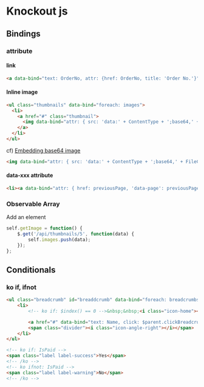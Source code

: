 # Knockout js

## Bindings

### attribute

#### link

```html
<a data-bind="text: OrderNo, attr: {href: OrderNo, title: 'Order No.'}"></a>
``` 

#### Inline image

```html
<ul class="thumbnails" data-bind="foreach: images">
  <li>
    <a href="#" class="thumbnail">
      <img data-bind="attr: { src: 'data:' + ContentType + ';base64,' + FileContents }" />
    </a>
  </li>
</ul>
```

cf) [Embedding base64 image](http://stackoverflow.com/questions/1207190/embedding-base64-images)

```html
<img data-bind="attr: { src: 'data:' + ContentType + ';base64,' + FileContents }" src="data:image/jpeg;base64,/9j/4AAQSkZJRgABAQEAYABgAAD/2wBDAAgGBgcGBQgHBwcJCQgKDBQNDAsLDBkSEw8UHRofHh0aHBwgJC4nICIsIxwcKDcpLDAxNDQ0Hyc5PTgyPC4zNDL/2wBDAQkJCQwLDBgNDRgyIRwhMjIyMjIyMjIyMjIyMjIyMjIyMjIyMjIyMjIyMjIyMjIyMjIyMjIyMjIyMjIyMjIyMjL/wAARCABLAGQD...">
```

#### data-xxx attribute

```html
<li><a data-bind="attr: { href: previousPage, 'data-page': previousPage }">Previous</a></li>
```

### Observable Array

Add an element

```javascript
self.getImage = function() {
    $.get('/api/thumbnails/5', function(data) {
        self.images.push(data);
    });
};
```

## Conditionals

### ko if, ifnot

```html
<ul class="breadcrumb" id="breaddcrumb" data-bind="foreach: breadcrumbs">
	<li>
	    <!-- ko if: $index() == 0 -->&nbsp;&nbsp;<i class="icon-home"></i><!-- /ko -->

	    <a href="#" data-bind="text: Name, click: $parent.clickBreadcrumb"></a>
	    <span class="divider"><i class="icon-angle-right"></i></span>
	</li>
</ul>

<!-- ko if: IsPaid -->
<span class="label label-success">Yes</span>
<!-- /ko -->
<!-- ko ifnot: IsPaid -->
<span class="label label-warning">No</span>
<!-- /ko -->

```